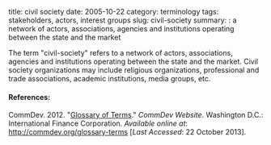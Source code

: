 title: civil society
date: 2005-10-22
category: terminology
tags: stakeholders, actors, interest groups
slug: civil-society
summary: : a network of actors, associations, agencies and institutions operating between the state and the market

<!--
summary: 
-->

The term "civil-society" refers to a network of actors, associations, agencies and institutions operating between the state and the market. Civil society organizations may include religious organizations, professional and trade associations, academic institutions, media groups, etc.

#### References:

CommDev. 2012. "[Glossary of Terms](http://commdev.org/glossary-terms)." *CommDev Website*. Washington D.C.: International Finance Corporation. *Available online at*: http://commdev.org/glossary-terms [*Last Accessed*: 22 October 2013].

